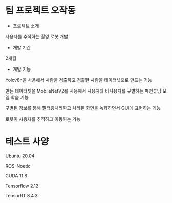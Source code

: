 # 팀 프로젝트 오작동

- 프로젝트 소개

사용자를 추적하는 촬영 로봇 개발

    

- 개발 기간

2개월


- 개발 기능

Yolov8n을 사용해서 사람을 검출하고 검출한 사람을 데이터셋으로 만드는 기능

만든 데이터셋을 MobileNetV2를 사용해서 사용자와 비사용자를 구별하는 파인튜닝 모델 학습 기능

구별된 정보를 통해 필터링처리하고 처리된 화면을 녹화하면서 GUI에 표현하는 기능

로봇이 사용자를 추적하고 이동하는 기능


# 테스트 사양

Ubuntu 20.04

ROS-Noetic

CUDA 11.8

Tensorflow 2.12

TensorRT 8.4.3



